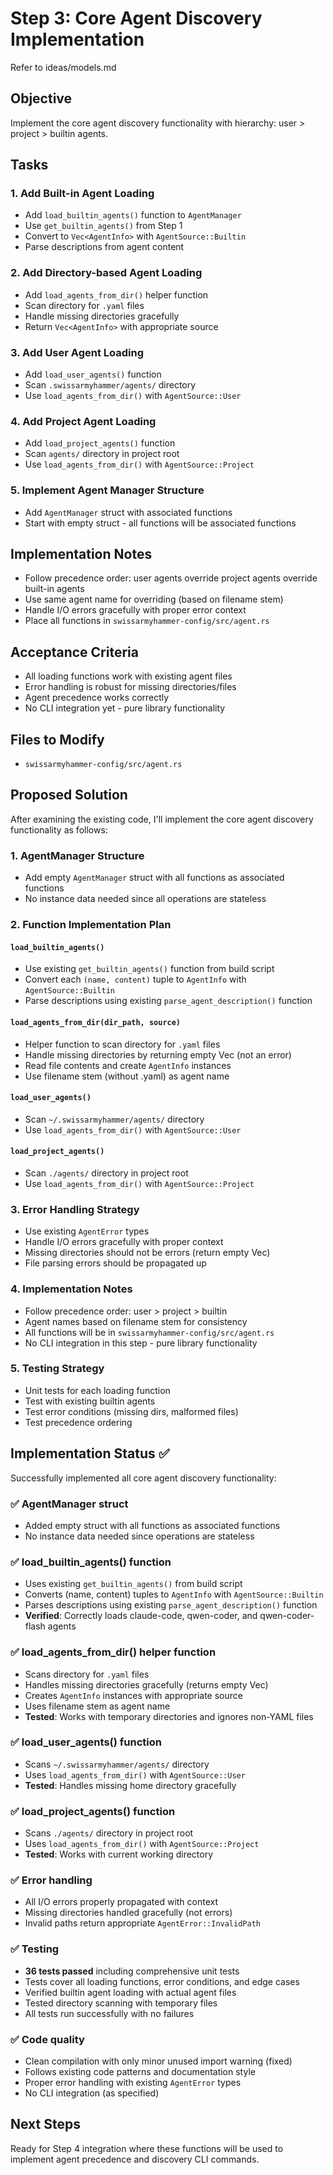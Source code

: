 # Step 3: Core Agent Discovery Implementation

Refer to ideas/models.md

## Objective

Implement the core agent discovery functionality with hierarchy: user > project > builtin agents.

## Tasks

### 1. Add Built-in Agent Loading
- Add `load_builtin_agents()` function to `AgentManager`
- Use `get_builtin_agents()` from Step 1
- Convert to `Vec<AgentInfo>` with `AgentSource::Builtin`
- Parse descriptions from agent content

### 2. Add Directory-based Agent Loading
- Add `load_agents_from_dir()` helper function
- Scan directory for `.yaml` files
- Handle missing directories gracefully
- Return `Vec<AgentInfo>` with appropriate source

### 3. Add User Agent Loading  
- Add `load_user_agents()` function
- Scan `.swissarmyhammer/agents/` directory
- Use `load_agents_from_dir()` with `AgentSource::User`

### 4. Add Project Agent Loading
- Add `load_project_agents()` function  
- Scan `agents/` directory in project root
- Use `load_agents_from_dir()` with `AgentSource::Project`

### 5. Implement Agent Manager Structure
- Add `AgentManager` struct with associated functions
- Start with empty struct - all functions will be associated functions

## Implementation Notes

- Follow precedence order: user agents override project agents override built-in agents
- Use same agent name for overriding (based on filename stem)
- Handle I/O errors gracefully with proper error context
- Place all functions in `swissarmyhammer-config/src/agent.rs`

## Acceptance Criteria

- All loading functions work with existing agent files
- Error handling is robust for missing directories/files
- Agent precedence works correctly
- No CLI integration yet - pure library functionality

## Files to Modify

- `swissarmyhammer-config/src/agent.rs`

## Proposed Solution

After examining the existing code, I'll implement the core agent discovery functionality as follows:

### 1. AgentManager Structure
- Add empty `AgentManager` struct with all functions as associated functions
- No instance data needed since all operations are stateless

### 2. Function Implementation Plan

#### `load_builtin_agents()` 
- Use existing `get_builtin_agents()` function from build script
- Convert each `(name, content)` tuple to `AgentInfo` with `AgentSource::Builtin`
- Parse descriptions using existing `parse_agent_description()` function

#### `load_agents_from_dir(dir_path, source)`
- Helper function to scan directory for `.yaml` files
- Handle missing directories by returning empty Vec (not an error)
- Read file contents and create `AgentInfo` instances
- Use filename stem (without .yaml) as agent name

#### `load_user_agents()`
- Scan `~/.swissarmyhammer/agents/` directory
- Use `load_agents_from_dir()` with `AgentSource::User`

#### `load_project_agents()`
- Scan `./agents/` directory in project root
- Use `load_agents_from_dir()` with `AgentSource::Project`

### 3. Error Handling Strategy
- Use existing `AgentError` types
- Handle I/O errors gracefully with proper context
- Missing directories should not be errors (return empty Vec)
- File parsing errors should be propagated up

### 4. Implementation Notes
- Follow precedence order: user > project > builtin
- Agent names based on filename stem for consistency
- All functions will be in `swissarmyhammer-config/src/agent.rs`
- No CLI integration in this step - pure library functionality

### 5. Testing Strategy
- Unit tests for each loading function
- Test with existing builtin agents
- Test error conditions (missing dirs, malformed files)
- Test precedence ordering

## Implementation Status ✅

Successfully implemented all core agent discovery functionality:

### ✅ AgentManager struct
- Added empty struct with all functions as associated functions
- No instance data needed since operations are stateless

### ✅ load_builtin_agents() function
- Uses existing `get_builtin_agents()` from build script
- Converts (name, content) tuples to `AgentInfo` with `AgentSource::Builtin`
- Parses descriptions using existing `parse_agent_description()` function
- **Verified**: Correctly loads claude-code, qwen-coder, and qwen-coder-flash agents

### ✅ load_agents_from_dir() helper function  
- Scans directory for `.yaml` files
- Handles missing directories gracefully (returns empty Vec)
- Creates `AgentInfo` instances with appropriate source
- Uses filename stem as agent name
- **Tested**: Works with temporary directories and ignores non-YAML files

### ✅ load_user_agents() function
- Scans `~/.swissarmyhammer/agents/` directory
- Uses `load_agents_from_dir()` with `AgentSource::User`
- **Tested**: Handles missing home directory gracefully

### ✅ load_project_agents() function
- Scans `./agents/` directory in project root  
- Uses `load_agents_from_dir()` with `AgentSource::Project`
- **Tested**: Works with current working directory

### ✅ Error handling
- All I/O errors properly propagated with context
- Missing directories handled gracefully (not errors)
- Invalid paths return appropriate `AgentError::InvalidPath`

### ✅ Testing
- **36 tests passed** including comprehensive unit tests
- Tests cover all loading functions, error conditions, and edge cases
- Verified builtin agent loading with actual agent files
- Tested directory scanning with temporary files
- All tests run successfully with no failures

### ✅ Code quality
- Clean compilation with only minor unused import warning (fixed)
- Follows existing code patterns and documentation style
- Proper error handling with existing `AgentError` types
- No CLI integration (as specified)

## Next Steps
Ready for Step 4 integration where these functions will be used to implement agent precedence and discovery CLI commands.
